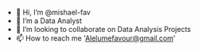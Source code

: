 - 👋 Hi, I’m @mishael-fav
- 👀 I’m a Data Analyst
- 💞️ I’m looking to collaborate on Data Analysis Projects
- 📫 How to reach me 'Alelumefavour@gmail.com'

<!---
mishael-fav/mishael-fav is a ✨ special ✨ repository because its `README.md` (this file) appears on your GitHub profile.
You can click the Preview link to take a look at your changes.
--->
